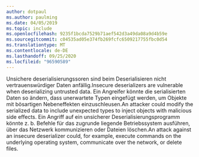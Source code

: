 ```yaml
---
author: dotpaul
ms.author: paulming
ms.date: 04/05/2019
ms.topic: include
ms.openlocfilehash: 9235f1bcda7529b71aef542d3a49da08a9d4b59e
ms.sourcegitcommit: c04535ad05e374fb269fcfc6509217755fbc0d54
ms.translationtype: MT
ms.contentlocale: de-DE
ms.lasthandoff: 09/25/2020
ms.locfileid: "96590589"
---
```

<span data-ttu-id="d5f62-101">Unsichere deserialisierungssoren sind beim Deserialisieren nicht vertrauenswürdiger Daten anfällig.</span><span class="sxs-lookup"><span data-stu-id="d5f62-101">Insecure deserializers are vulnerable when deserializing untrusted data.</span></span> <span data-ttu-id="d5f62-102">Ein Angreifer könnte die serialisierten Daten so ändern, dass unerwartete Typen eingefügt werden, um Objekte mit bösartigen Nebeneffekten einzuschleusen.</span><span class="sxs-lookup"><span data-stu-id="d5f62-102">An attacker could modify the serialized data to include unexpected types to inject objects with malicious side effects.</span></span> <span data-ttu-id="d5f62-103">Ein Angriff auf ein unsicherer Deserialisierungsprogramm könnte z. b. Befehle für das zugrunde liegende Betriebssystem ausführen, über das Netzwerk kommunizieren oder Dateien löschen.</span><span class="sxs-lookup"><span data-stu-id="d5f62-103">An attack against an insecure deserializer could, for example, execute commands on the underlying operating system, communicate over the network, or delete files.</span></span>
